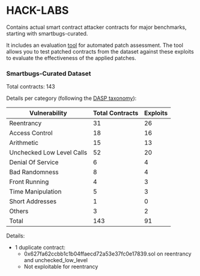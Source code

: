# HACK-LABS

Contains actual smart contract attacker contracts for major benchmarks, starting with smartbugs-curated.

It includes an evaluation [tool](https://github.com/ASSERT-KTH/solidity-hack-labs/tree/main/evaluator) for automated patch assessment.
The tool allows you to test patched contracts from the dataset against these exploits to evaluate the effectiveness of the applied patches.

### Smartbugs-Curated Dataset
Total contracts: 143

Details per category (following the [DASP taxonomy](https://dasp.co/)): 

| Vulnerability            | Total Contracts | Exploits  |
|--------------------------|-----------------|-----------|
| Reentrancy               | 31              | 26        |
| Access Control           | 18              | 16        |
| Arithmetic               | 15              | 13        |
| Unchecked Low Level Calls| 52              | 20        |
| Denial Of Service        | 6               | 4         |
| Bad Randomness           | 8               | 4         |
| Front Running            | 4               | 3         |
| Time Manipulation        | 5               | 3         |
| Short Addresses          | 1               | 0         |
| Others                   | 3               | 2         |
| Total                    | 143             | 91        |

Details:

- 1 duplicate contract:
  - 0x627fa62ccbb1c1b04ffaecd72a53e37fc0e17839.sol on reentrancy and unchecked_low_level
  - Not exploitable for reentrancy
